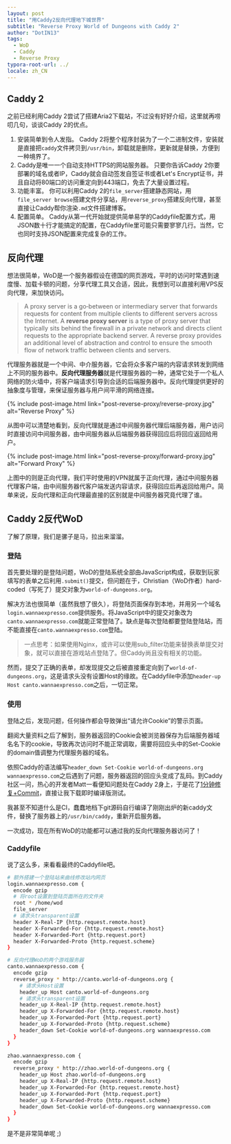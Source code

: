 ```yaml
---
layout: post
title: "用Caddy2反向代理地下城世界"
subtitle: "Reverse Proxy World of Dungeons with Caddy 2"
author: "DotIN13"
tags:
  - WoD
  - Caddy
  - Reverse Proxy
typora-root-url: ../
locale: zh_CN
---
```


## Caddy 2

之前已经利用Caddy 2尝试了搭建Aria2下载站，不过没有好好介绍，这里就再唠叨几句，谈谈Caddy 2的优点。

1. 安装简单到令人发指。
   Caddy 2将整个程序封装为了一个二进制文件，安装就是直接把`caddy`文件拷贝到`/usr/bin`，卸载就是删除，更新就是替换，方便到一种境界了。
2. Caddy是唯一一个自动支持HTTPS的网站服务器。
   只要你告诉Caddy 2你要部署的域名或者IP，Caddy就会自动签发自签证书或者Let's Encrypt证书，并且自动将80端口的访问重定向到443端口，免去了大量设置过程。
3. 功能丰富。
   你可以利用Caddy 2的`file_server`搭建静态网站，用` file_server browse`搭建文件分享站，用`reverse_proxy`搭建反向代理，甚至直接让Caddy帮你渲染`.md`文件搭建博客。
4. 配置简单。
   Caddy从第一代开始就提供简单易学的Caddyfile配置方式，用JSON数十行才能搞定的配置，在Caddyfile里可能只需要寥寥几行。当然，它也同时支持JSON配置来完成复杂的工作。

## 反向代理

想法很简单，WoD是一个服务器假设在德国的网页游戏，平时的访问时常遇到速度慢、加载卡顿的问题，分享代理工具又合适，因此，我想到可以直接利用VPS反向代理，来加快访问。

> A proxy server is a go‑between or intermediary server that forwards requests for content from multiple clients to different servers across the Internet. A **reverse proxy server** is a type of proxy server that typically sits behind the firewall in a private network and directs client requests to the appropriate backend server. A reverse proxy provides an additional level of abstraction and control to ensure the smooth flow of network traffic between clients and servers.

代理服务器就是一个中间、中介服务器，它会将众多客户端的内容请求转发到网络上不同的服务器中。**反向代理服务器**就是代理服务器的一种，通常它处于一个私人网络的防火墙中，将客户端请求引导到合适的后端服务器中。反向代理提供更好的抽象度与管理，来保证服务器与用户间平滑的网络连接。

{% include post-image.html link="post-reverse-proxy/reverse-proxy.jpg" alt="Reverse Proxy" %}

从图中可以清楚地看到，反向代理就是通过中间服务器代理后端服务器，用户访问时直接访问中间服务器，由中间服务器从后端服务器获得回应后将回应返回给用户。

{% include post-image.html link="post-reverse-proxy/forward-proxy.jpg" alt="Forward Proxy" %}

上图中的则是正向代理，我们平时使用的VPN就属于正向代理，通过中间服务器代理客户端，由中间服务器代客户端发送内容请求，获得回应后再返回给用户。简单来说，反向代理和正向代理最直接的区别就是中间服务器究竟代理了谁。

## Caddy 2反代WoD

了解了原理，我们是骡子是马，拉出来溜溜。

### 登陆

首先要处理的是登陆问题，WoD的登陆系统全部由JavaScript构成，获取到玩家填写的表单之后利用`.submit()`提交，但问题在于，Christian（WoD作者）hard-coded（写死了）提交对象为`world-of-dungeons.org`。

解决方法也很简单（虽然我想了很久），将登陆页面保存到本地，并用另一个域名`login.wannaexpresso.com`提供服务。将JavaScript中的提交对象改为`canto.wannaexpresso.com`就能正常登陆了。缺点是每次登陆都要登陆登陆站，而不能直接在`canto.wannaexpresso.com`登陆。

> 一点思考：如果使用Nginx，或许可以使用sub_filter功能来替换表单提交对象，就可以直接在游戏站点登陆了。但Caddy尚且没有相关的功能。

然而，提交了正确的表单，却发现提交之后被直接重定向到了`world-of-dungeons.org`，这是请求头没有设置Host的缘故。在Caddyfile中添加`header-up Host canto.wannaexpresso.com`之后，一切正常。

### 使用

登陆之后，发现问题，任何操作都会导致弹出“请允许Cookie”的警示页面。

翻阅大量资料之后了解到，服务器返回的Cookie会被浏览器保存为后端服务器域名名下的cookie，导致再次访问时不能正常调取，需要将回应头中的Set-Cookie的domain值调整为代理服务器的域名。

依照Caddy的语法编写`header_down Set-Cookie world-of-dungeons.org wannaexpresso.com`之后遇到了问题，服务器返回的回应头变成了乱码。到Caddy社区一问，热心的开发者Matt一看便知问题处在Caddy 2身上，于是花了[1分钟修复+Commit](https://caddy.community/t/set-cookie-manipulation-in-reverse-proxy/7666/5)，直接让我下载即时编译版测试。

我甚至不知道什么是CI，蠢蠢地档下git源码自行编译了刚刚出炉的新caddy文件，替换了服务器上的`/usr/bin/caddy`，重新开启服务器。

一次成功，现在所有WoD的功能都可以通过我的反向代理服务器访问了！

### Caddyfile

说了这么多，来看看最终的Caddyfile吧。

```bash
# 额外搭建一个登陆站来曲线修改站内网页
login.wannaexpresso.com {
  encode gzip
  # 将root设置到登陆页面所在的文件夹
  root * /home/wod
  file_server
  # 请求头transparent设置
  header X-Real-IP {http.request.remote.host}
  header X-Forwarded-For {http.request.remote.host}
  header X-Forwarded-Port {http.request.port}
  header X-Forwarded-Proto {http.request.scheme}
}

# 反向代理WoD的两个游戏服务器
canto.wannaexpresso.com {
  encode gzip
  reverse_proxy * http://canto.world-of-dungeons.org {
    # 请求头Host设置
    header_up Host canto.world-of-dungeons.org
    # 请求头transparent设置
    header_up X-Real-IP {http.request.remote.host}
    header_up X-Forwarded-For {http.request.remote.host}
    header_up X-Forwarded-Port {http.request.port}
    header_up X-Forwarded-Proto {http.request.scheme}
    header_down Set-Cookie world-of-dungeons.org wannaexpresso.com
  }
}

zhao.wannaexpresso.com {
  encode gzip
  reverse_proxy * http://zhao.world-of-dungeons.org {
    header_up Host zhao.world-of-dungeons.org
    header_up X-Real-IP {http.request.remote.host}
    header_up X-Forwarded-For {http.request.remote.host}
    header_up X-Forwarded-Port {http.request.port}
    header_up X-Forwarded-Proto {http.request.scheme}
    header_down Set-Cookie world-of-dungeons.org wannaexpresso.com
  }
}
```

是不是非常简单呢 ;)